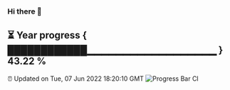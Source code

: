 ### Hi there 👋
⏳ Year progress { ████████████▁▁▁▁▁▁▁▁▁▁▁▁▁▁▁▁▁▁ } 43.22 %
---
⏰ Updated on Tue, 07 Jun 2022 18:20:10 GMT
![Progress Bar CI](https://github.com/liununu/liununu/workflows/Progress%20Bar%20CI/badge.svg)
